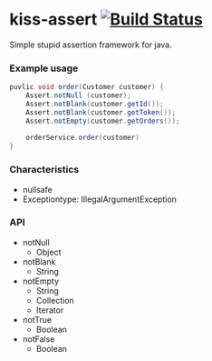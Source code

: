 kiss-assert [![Build Status](https://travis-ci.org/punkratz312/kiss-assert.svg?branch=master)](https://travis-ci.org/punkratz312/kiss-assert)
=====================================
Simple stupid assertion framework for java.

### Example usage
```java
puvlic void order(Customer customer) {
	Assert.notNull (customer);
	Assert.notBlank(customer.getId());
	Assert.notBlank(customer.getToken());
	Assert.notEmpty(customer.getOrders());
	
	orderService.order(customer)
}
```

### Characteristics
* nullsafe
* Exceptiontype: IllegalArgumentException

### API
* notNull
	* Object
* notBlank
	* String
* notEmpty
	* String
	* Collection
	* Iterator
* notTrue
	* Boolean
* notFalse
	* Boolean